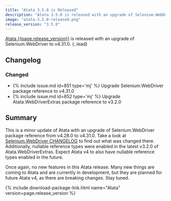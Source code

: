 ```yaml
---
title: "Atata 3.5.0 is Released"
description: "Atata 3.5.0 is released with an upgrade of Selenium.WebDriver to v4.31.0."
image: "atata-3.5.0-released.png"
release_version: "3.5.0"
---
```


[Atata {{page.release_version}}](https://www.nuget.org/packages/Atata/{{page.release_version}})
is released with an upgrade of Selenium.WebDriver to v4.31.0.
{:.lead}

<!--more-->

## Changelog

### Changed

- {% include issue.md id=851 type='mj' %} Upgrade Selenium.WebDriver package reference to v4.31.0
- {% include issue.md id=852 type='mj' %} Upgrade Atata.WebDriverExtras package reference to v3.2.0

## Summary

This is a minor update of Atata with an upgrade of Selenium.WebDriver package reference from v4.28.0 to v4.31.0.
Take a look at [Selenium.WebDriver CHANGELOG](https://github.com/SeleniumHQ/selenium/blob/trunk/dotnet/CHANGELOG)
to find out what was changed there.
Additionally, nullable reference types were enabled in the latest v3.2.0 of Atata.WebDriverExtras.
Expect Atata v4 to also have nullable reference types enabled in the future.

Once again, no new features in this Atata release.
Many new things are coming to Atata and are currently in development,
but they are planned for future Atata v4, as there are breaking changes.
Stay tuned.

{% include download-package-link.html name="Atata" version=page.release_version %}
